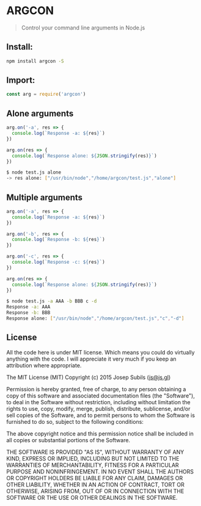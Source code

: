 ARGCON
===
> Control your command line arguments in Node.js

## Install:
```sh
npm install argcon -S
```

## Import:
```javascript
const arg = require('argcon')
```

## Alone arguments
```javascript
arg.on('-a', res => {
  console.log(`Response -a: ${res}`)
})

arg.on(res => {
  console.log(`Response alone: ${JSON.stringify(res)}`)
})
```

```sh
$ node test.js alone
-> res alone: ["/usr/bin/node","/home/argcon/test.js","alone"]
```

## Multiple arguments
```javascript
arg.on('-a', res => {
  console.log(`Response -a: ${res}`)
})

arg.on('-b', res => {
  console.log(`Response -b: ${res}`)
})

arg.on('-c', res => {
  console.log(`Response -c: ${res}`)
})

arg.on(res => {
  console.log(`Response alone: ${JSON.stringify(res)}`)
})
```

```sh
$ node test.js -a AAA -b BBB c -d
Response -a: AAA
Response -b: BBB
Response alone: ["/usr/bin/node","/home/argcon/test.js","c","-d"]
```

## License
All the code here is under MIT license. Which means you could do virtually anything with the code.
I will appreciate it very much if you keep an attribution where appropriate.

The MIT License (MIT)
Copyright (c) 2015 Josep Subils (js@js.gl)

Permission is hereby granted, free of charge, to any person obtaining a copy of this software and associated documentation files (the "Software"), to deal in the Software without restriction, including without limitation the rights to use, copy, modify, merge, publish, distribute, sublicense, and/or sell copies of the Software, and to permit persons to whom the Software is furnished to do so, subject to the following conditions:

The above copyright notice and this permission notice shall be included in all copies or substantial portions of the Software.

THE SOFTWARE IS PROVIDED "AS IS", WITHOUT WARRANTY OF ANY KIND, EXPRESS OR IMPLIED, INCLUDING BUT NOT LIMITED TO THE WARRANTIES OF MERCHANTABILITY, FITNESS FOR A PARTICULAR PURPOSE AND NONINFRINGEMENT. IN NO EVENT SHALL THE AUTHORS OR COPYRIGHT HOLDERS BE LIABLE FOR ANY CLAIM, DAMAGES OR OTHER LIABILITY, WHETHER IN AN ACTION OF CONTRACT, TORT OR OTHERWISE, ARISING FROM, OUT OF OR IN CONNECTION WITH THE SOFTWARE OR THE USE OR OTHER DEALINGS IN THE SOFTWARE.